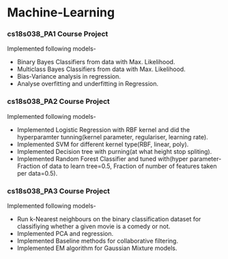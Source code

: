 # Machine-Learning
### cs18s038_PA1 Course Project ###
Implemented following models-
* Binary Bayes Classifiers from data with Max. Likelihood.
* Multiclass Bayes Classifiers from data with Max. Likelihood.
* Bias-Variance analysis in regression.
* Analyse overfitting and underfitting in Regression.

### cs18s038_PA2 Course Project ###
Implemented following models-
* Implemented Logistic Regression with RBF kernel and did the hyperparamter tunning(kernel parameter, regulariser, learning rate).
* Implemented SVM for different kernel type(RBF, linear, poly).
* Implemented Decision tree with purning(at what height stop spliting).
* Implemented Random Forest Classifier and tuned with(hyper parameter- Fraction of data to learn tree=0.5, Fraction of number of features taken per data=0.5).

### cs18s038_PA3 Course Project ###
Implemented following models-
* Run k-Nearest neighbours on the binary classification dataset for classifiying whether a given movie is a comedy or not.
* Implemented PCA and regression.
* Implemented Baseline methods for collaborative filtering.
* Implemented EM algorithm for Gaussian Mixture models.

 
